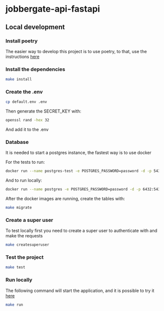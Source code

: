 # jobbergate-api-fastapi

## Local development

### Install poetry
The easier way to develop this project is to use poetry, to that, use the instructions [here](https://github.com/python-poetry/poetry#installation)

### Install the dependencies
```bash
make install
```

### Create the .env
```bash
cp default.env .env
```
Then generate the SECRET_KEY with:
```bash
openssl rand -hex 32
```
And add it to the .env

### Database
It is needed to start a postgres instance, the fastest way is to use docker

For the tests to run:
```bash
docker run --name postgres-test -e POSTGRES_PASSWORD=password -d -p 5432:5432 postgres
```

And to run locally:
```bash
docker run --name postgres -e POSTGRES_PASSWORD=password -d -p 6432:5432 postgres
```

After the docker images are running, create the tables with:
```bash
make migrate
```

### Create a super user
To test locally first you need to create a super user to authenticate with and make the requests
```bash
make createsuperuser
```

### Test the project
```bash
make test
```

### Run locally
The following command will start the application, and it is possible to try it [here](http://localhost:8000/docs)
```bash
make run
```
